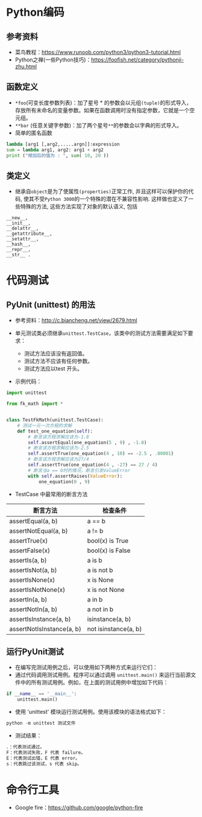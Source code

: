 # Python编码

## 参考资料

- 菜鸟教程：<https://www.runoob.com/python3/python3-tutorial.html>
- Python之禅(一些Python技巧)：<https://foofish.net/category/pythonji-zhu.html>

## 函数定义

- `*foo`(可变长度参数列表)：加了星号 * 的参数会以元组`(tuple)`的形式导入，存放所有未命名的变量参数。如果在函数调用时没有指定参数，它就是一个空元组。
- `**bar` (任意关键字参数)：加了两个星号`**`的参数会以字典的形式导入。
- 简单的匿名函数

~~~python
lambda [arg1 [,arg2,.....argn]]:expression
sum = lambda arg1, arg2: arg1 + arg2
print ("相加后的值为 : ", sum( 10, 20 ))
~~~

## 类定义

- 继承自`object`是为了使属性`(properties)`正常工作, 并且这样可以保护你的代码, 使其不受`Python 3000`的一个特殊的潜在不兼容性影响. 这样做也定义了一些特殊的方法, 这些方法实现了对象的默认语义, 包括 
~~~
__new__, 
__init__, 
__delattr__, 
__getattribute__, 
__setattr__, 
__hash__, 
__repr__, 
__str__ .
~~~

# 代码测试

## PyUnit (unittest) 的用法

- 参考资料：<http://c.biancheng.net/view/2679.html>
- 单元测试类必须继承`unittest.TestCase`，该类中的测试方法需要满足如下要求：

	- 测试方法应该没有返回值。
	- 测试方法不应该有任何参数。
	- 测试方法应以test 开头。

- 示例代码：

~~~python
import unittest

from fk_math import *


class TestFkMath(unittest.TestCase):
    # 测试一元一次方程的求解
    def test_one_equation(self):
        # 断言该方程求解应该为-1.8
        self.assertEqual(one_equation(5 , 9) , -1.8)
        # 断言该方程求解应该为-2.5
        self.assertTrue(one_equation(4 , 10) == -2.5 , .00001)
        # 断言该方程求解应该为27/4
        self.assertTrue(one_equation(4 , -27) == 27 / 4)
        # 断言当a == 0时的情况，断言引发ValueError
        with self.assertRaises(ValueError):
            one_equation(0 , 9)
~~~

- TestCase 中最常用的断言方法

| 断言方法                  | 检查条件             |
| ------------------------- | -------------------- |
| assertEqual(a, b)         | a == b               |
| assertNotEqual(a, b)      | a != b               |
| assertTrue(x)             | bool(x) is True      |
| assertFalse(x)            | bool(x) is False     |
| assertIs(a, b)            | a is b               |
| assertIsNot(a, b)         | a is not b           |
| assertIsNone(x)           | x is None            |
| assertIsNotNone(x)        | x is not None        |
| assertIn(a, b)            | a in b               |
| assertNotIn(a, b)         | a not in b           |
| assertlsInstance(a, b)    | isinstance(a, b)     |
| assertNotIsInstance(a, b) | not isinstance(a, b) |

## 运行PyUnit测试
 
- 在编写完测试用例之后，可以使用如下两种方式来运行它们：
- 通过代码调用测试用例。程序可以通过调用 `unittest.main()` 来运行当前源文件中的所有测试用例。例如，在上面的测试用例中增加如下代码：

~~~python
if __name__ == '__main__':
    unittest.main()
~~~

- 使用 'unittest' 模块运行测试用例。使用该模块的语法格式如下：

~~~python
python -m unittest 测试文件
~~~

- 测试结果：

~~~python
．：代表测试通过。
F：代表测试失败，F 代表 failure。
E：代表测试出错，E 代表 error。
s：代表跳过该测试，s 代表 skip。
~~~

# 命令行工具

- Google fire：<https://github.com/google/python-fire>